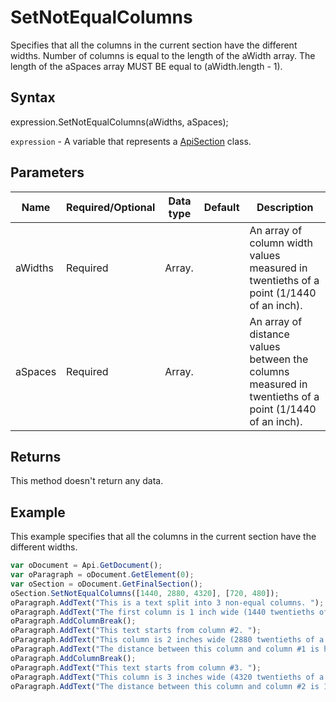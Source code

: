 # SetNotEqualColumns

Specifies that all the columns in the current section have the different widths. Number of columns is equal to the length of the aWidth array. The length of the aSpaces array MUST BE equal to (aWidth.length - 1).

## Syntax

expression.SetNotEqualColumns(aWidths, aSpaces);

`expression` - A variable that represents a [ApiSection](../ApiSection.md) class.

## Parameters

| **Name** | **Required/Optional** | **Data type** | **Default** | **Description** |
| ------------- | ------------- | ------------- | ------------- | ------------- |
| aWidths | Required | Array.<twips> |  | An array of column width values measured in twentieths of a point (1/1440 of an inch). |
| aSpaces | Required | Array.<twips> |  | An array of distance values between the columns measured in twentieths of a point (1/1440 of an inch). |

## Returns

This method doesn't return any data.

## Example

This example specifies that all the columns in the current section have the different widths.

```javascript
var oDocument = Api.GetDocument();
var oParagraph = oDocument.GetElement(0);
var oSection = oDocument.GetFinalSection();
oSection.SetNotEqualColumns([1440, 2880, 4320], [720, 480]);
oParagraph.AddText("This is a text split into 3 non-equal columns. ");
oParagraph.AddText("The first column is 1 inch wide (1440 twentieths of a point).");
oParagraph.AddColumnBreak();
oParagraph.AddText("This text starts from column #2. ");
oParagraph.AddText("This column is 2 inches wide (2880 twentieths of a point). ");
oParagraph.AddText("The distance between this column and column #1 is half an inch (720 twentieths of a point).");
oParagraph.AddColumnBreak();
oParagraph.AddText("This text starts from column #3. ");
oParagraph.AddText("This column is 3 inches wide (4320 twentieths of a point). ");
oParagraph.AddText("The distance between this column and column #2 is 1/3 of an inch (480 twentieths of a point).");
```

